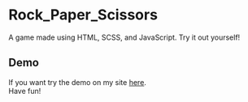 # Rock_Paper_Scissors
A game made using HTML, SCSS, and JavaScript. Try it out yourself!



## Demo
If you want try the demo on my site [here](https://hardcore-dubinsky-5fa21c.netlify.com/).
<br>
Have fun!

